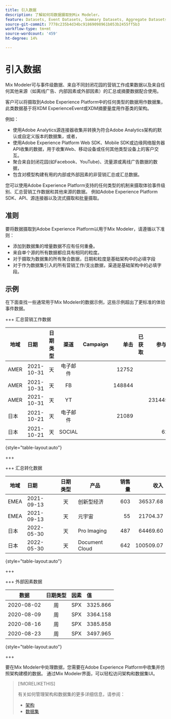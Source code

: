 ```yaml
---
title: 引入数据
description: 了解如何将数据摄取到Mix Modeler。
feature: Datasets, Event Datasets, Summary Datasets, Aggregate Datasets
source-git-commit: 7778c235b4d34bc91869098961b053b2455ff5b3
workflow-type: tm+mt
source-wordcount: '459'
ht-degree: 14%

---
```



# 引入数据

Mix Modeler可与事件级数据、来自不同封闭花园的营销工作成果数据以及来自任何其他来源（如离线广告、内部因素或外部因素）的汇总或摘要数据配合使用。

客户可以将摄取到Adobe Experience Platform中的任何类型的数据用作数据集，此类数据基于将XDM ExperienceEvent或XDM摘要量度用作基类的架构。

例如：

* 使用Adobe Analytics源连接器收集并转换为符合Adobe Analytics架构的默认或自定义版本的数据集，或者，
* 使用Adobe Experience Platform Web SDK、Mobile SDK或边缘网络服务器API收集的数据，用于收集Web、移动设备或任何其他类型设备上的客户交互。
* 聚合来自封闭花园(如Facebook、YouTube)、流量源或离线广告数据的数据，
* 包含对模型构建有用的内部或外部因素的非营销汇总或汇总数据。

您可以使用Adobe Experience Platform支持的任何类型的机制来摄取体验事件级别、汇总营销工作数据和其他来源的数据。 例如Adobe Experience Platform SDK、API、源连接器以及流式摄取和批量摄取。


## 准则

要将数据摄取到Adobe Experience Platform以用于Mix Modeler，请遵循以下准则：

* 添加到数据集的增量数据不应有任何重叠。
* 来自单个源的所有数据都应具有相同的粒度。
* 对于摄取为数据集的所有聚合数据，日期和粒度是基础架构中的必填字段
* 对于作为数据集引入的所有营销工作/支出数据，渠道是基础架构中的必填字段。


## 示例

在下面查找一些通常用于Mix Modeler的数据示例，这些示例超出了更标准的体验事件数据。

+++ 汇总营销工作数据

| 地域 | 日期 | 日期类型 | 渠道 | Campaign | 单击 | 已获取 | 参与度 | 印象 | Open | 已拥有 | 已发送 |
|---|:--|---|:---:|---|--:|---|--:|---|---|---|--:|
| AMER | 2021-10-31 | 天 | 电子邮件 | | 12752 | | | | | | 1132945 |
| AMER | 2021-10-31 | 天 | FB | | 148844 | | | | | | |
| AMER | 2021-10-31 | 天 | YT | | | | 2314452 | | | | |
| 日本 | 2021-10-21 | 天 | 电子邮件 | | 21089 | | | | | | 3283626 |
| 日本 | 2021-10-21 | 天 | SOCIAL | | | | 621 | | | | |

{style="table-layout:auto"}

+++

+++ 汇总转化数据

| 地域 | 日期 | 日期类型 | 产品 | 销售量 | 收入 |
|---|:---|:---:|---|--:|--:|
| EMEA | 2021-09-13 | 天 | 创新型经济 | 603 | 36537.68 |
| EMEA | 2021-09-13 | 天 | 元宇宙 | 55 | 21704.37 |
| 日本 | 2022-05-30 | 天 | Pro Imaging | 487 | 64469.60 |
| 日本 | 2022-05-30 | 天 | Document Cloud | 642 | 100509.07 |

{style="table-layout:auto"}

+++

+++ 外部因素数据

| 数据 | 日期类型 | 因素 | 值 |
|---|:---:|:---:|:---|
| 2020-08-02 | 周 | SPX | 3325.866 |
| 2020-08-09 | 周 | SPX | 3364.158 |
| 2020-08-16 | 周 | SPX | 3385.858 |
| 2020-08-23 | 周 | SPX | 3497.965 |

{style="table-layout:auto"}

+++

要在Mix Modeler中处理数据，您需要在Adobe Experience Platform中收集并仿照架构建模的数据。 通过Mix Modeler界面，可以轻松访问架构和数据集UI。


>[!MORELIKETHIS]
>
>有关如何管理架构和数据集的更多详细信息，请参阅：
>
>* [架构](schemas.md)
>* [数据集](datasets.md)
